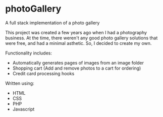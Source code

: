 # photoGallery
A full stack implementation of a photo gallery 

This project was created a few years ago when I had a photography business. At the time, there weren't any good photo gallery solutions that were free, and had a minimal asthetic. So, I decided to create my own.

Functionality includes:
  - Automatically generates pages of images from an image folder
  - Shopping cart (Add and remove photos to a cart for ordering)
  - Credit card processing hooks
  
Written using:
  - HTML
  - CSS
  - PHP
  - Javascript
  
